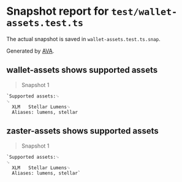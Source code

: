 # Snapshot report for `test/wallet-assets.test.ts`

The actual snapshot is saved in `wallet-assets.test.ts.snap`.

Generated by [AVA](https://ava.li).

## wallet-assets shows supported assets

> Snapshot 1

    `Supported assets:␊
    ␊
      XLM 	Stellar Lumens␊
      Aliases: lumens, stellar

## zaster-assets shows supported assets

> Snapshot 1

    `Supported assets:␊
    ␊
      XLM 	Stellar Lumens␊
      Aliases: lumens, stellar`